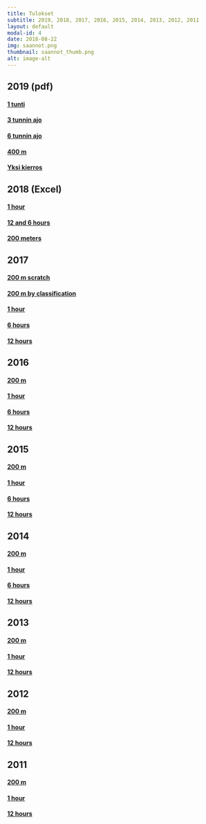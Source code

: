 ```yaml
---
title: Tulokset
subtitle: 2019, 2018, 2017, 2016, 2015, 2014, 2013, 2012, 2011
layout: default
modal-id: 4
date: 2018-08-22
img: saannot.png
thumbnail: saannot_thumb.png
alt: image-alt
---
```


## 2019 (pdf)

#### <a href="../resources/2019/2019_1h.pdf" target="_blank">1 tunti</a>

#### <a href="../resources/2019/2019_3h.pdf" target="_blank">3 tunnin ajo</a>

#### <a href="../resources/2019/2019_6h.pdf" target="_blank">6 tunnin ajo</a>

#### <a href="../resources/2019/2019_400m.pdf" target="_blank">400 m</a>

#### <a href="../resources/2019/2019_one_lap.pdf" target="_blank">Yksi kierros</a>

## 2018 (Excel)

#### <a href="../resources/2018_1h_final_MOD.xlsx" target="_blank">1 hour</a>

#### <a href="../resources/2018_12h_6h_final_MOD.xlsx" target="_blank"> 12 and 6 hours</a>

#### <a href="../resources/2018-200m_final.xlsx" target="_blank">200 meters</a>

## 2017

#### <a href="../resources/2017 - 200 mtrs - scratch.pdf" target="_blank">200 m scratch</a>

#### <a href="../resources/2017 - 200 mtrs.pdf" target="_blank">200 m by classification</a>

#### <a href="../resources/2017 1h_results.txt" target="_blank">1 hour</a>

#### <a href="../resources/2017 6h_results.txt" target="_blank">6 hours</a>

#### <a href="../resources/2017 12h_results.txt" target="_blank">12 hours</a>

## 2016

#### <a href="../resources/2016-200 m results.pdf" target="_blank">200 m</a>

#### <a href="../resources/2016-1 hour results.pdf" target="_blank">1 hour</a>

#### <a href="../resources/2016-6 hours results.pdf" target="_blank">6 hours</a>

#### <a href="../resources/2016-12h Results.pdf" target="_blank">12 hours</a>

## 2015

#### <a href="../resources/2015-200 m tulokset.pdf" target="_blank">200 m</a>

#### <a href="../resources/2015-1 h tulokset.pdf" target="_blank">1 hour</a>

#### <a href="../resources/2015-6 h tulokset.pdf" target="_blank">6 hours</a>

#### <a href="../resources/2015-12 h tulokset.pdf" target="_blank">12 hours</a>

## 2014

#### <a href="../resources/2014-200 m tulokset.pdf" target="_blank">200 m</a>

#### <a href="../resources/2014-1 h tulokset.pdf" target="_blank">1 hour</a>

#### <a href="../resources/2014-6 h tulokset.pdf" target="_blank">6 hours</a>

#### <a href="../resources/2014-12 h tulokset.pdf" target="_blank">12 hours</a>

## 2013

#### <a href="../resources/2013-200 m results.pdf" target="_blank">200 m</a>

#### <a href="../resources/2013-1 h results.pdf" target="_blank">1 hour</a>

#### <a href="../resources/2013-12 h results.pdf" target="_blank">12 hours</a>

## 2012

#### <a href="../resources/2012-200 m tulokset.pdf" target="_blank">200 m</a>

#### <a href="../resources/2012-1 h tulokset.pdf" target="_blank">1 hour</a>

#### <a href="../resources/2012-12 h tulokset.pdf" target="_blank">12 hours</a>

## 2011

#### <a href="../resources/2011-200 m tulokset.jpg" target="_blank">200 m</a>

#### <a href="../resources/2011-1 h tulokset.jpg" target="_blank">1 hour</a>

#### <a href="../resources/2011-12 h tulokset.jpg" target="_blank">12 hours</a>